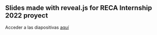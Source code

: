 Slides made with reveal.js for RECA Internship 2022 proyect
---
Acceder a las diapositivas [aquí](https://tonalidae.github.io/wakefinder-symposium/)
